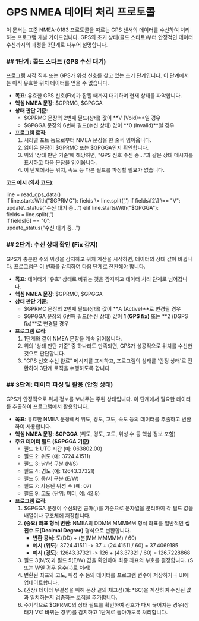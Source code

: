 # **GPS NMEA 데이터 처리 프로토콜**

이 문서는 표준 NMEA-0183 프로토콜을 따르는 GPS 센서의 데이터를 수신하여 처리하는 프로그램 개발 가이드입니다. GPS의 초기 상태(콜드 스타트)부터 안정적인 데이터 수신까지의 과정을 3단계로 나누어 설명합니다.

### **\#\# 1단계: 콜드 스타트 (GPS 수신 대기)**

프로그램 시작 직후 또는 GPS가 위성 신호를 찾고 있는 초기 단계입니다. 이 단계에서는 아직 유효한 위치 데이터를 얻을 수 없습니다.

* **목표**: 유효한 GPS 신호(Fix)가 잡힐 때까지 대기하며 현재 상태를 파악합니다.  
* **핵심 NMEA 문장**: $GPRMC, $GPGGA  
* **상태 판단 기준**:  
  * $GPRMC 문장의 2번째 필드(상태) 값이 \*\*V (Void)\*\*일 경우  
  * $GPGGA 문장의 6번째 필드(수신 상태) 값이 \*\*0 (Invalid)\*\*일 경우  
* **프로그램 로직**:  
  1. 시리얼 포트 등으로부터 NMEA 문장을 한 줄씩 읽어옵니다.  
  2. 읽어온 문장이 $GPRMC 또는 $GPGGA인지 확인합니다.  
  3. 위의 '상태 판단 기준'에 해당하면, "GPS 신호 수신 중..."과 같은 상태 메시지를 표시하고 다음 문장을 읽어옵니다.  
  4. 이 단계에서는 위치, 속도 등 다른 필드를 파싱할 필요가 없습니다.

**코드 예시 (의사 코드)**:

line \= read\_gps\_data()  
if line.startsWith("$GPRMC"):  
    fields \= line.split(',')  
    if fields\[2\] \== "V":  
        update\_status("수신 대기 중...")  
elif line.startsWith("$GPGGA"):  
    fields \= line.split(',')  
    if fields\[6\] \== "0":  
        update\_status("수신 대기 중...")

### **\#\# 2단계: 수신 상태 확인 (Fix 감지)**

GPS가 충분한 수의 위성을 감지하고 위치 계산을 시작하면, 데이터의 상태 값이 바뀝니다. 프로그램은 이 변화를 감지하여 다음 단계로 전환해야 합니다.

* **목표**: 데이터가 '유효' 상태로 바뀌는 것을 감지하고 데이터 처리 단계로 넘어갑니다.  
* **핵심 NMEA 문장**: $GPRMC, $GPGGA  
* **상태 판단 기준**:  
  * $GPRMC 문장의 2번째 필드(상태) 값이 \*\*A (Active)\*\*로 변경될 경우  
  * $GPGGA 문장의 6번째 필드(수신 상태) 값이 **1 (GPS fix)** 또는 \*\*2 (DGPS fix)\*\*로 변경될 경우  
* **프로그램 로직**:  
  1. 1단계와 같이 NMEA 문장을 계속 읽어옵니다.  
  2. 위의 '상태 판단 기준' 중 하나라도 만족되면, GPS가 성공적으로 위치를 수신한 것으로 판단합니다.  
  3. "GPS 신호 수신 완료" 메시지를 표시하고, 프로그램의 상태를 '안정 상태'로 전환하여 3단계 로직을 수행하도록 합니다.

### **\#\# 3단계: 데이터 파싱 및 활용 (안정 상태)**

GPS가 안정적으로 위치 정보를 보내주는 주된 상태입니다. 이 단계에서 필요한 데이터를 추출하여 프로그램에서 활용합니다.

* **목표**: 유효한 NMEA 문장에서 위도, 경도, 고도, 속도 등의 데이터를 추출하고 변환하여 사용합니다.  
* **핵심 NMEA 문장**: **$GPGGA** (위도, 경도, 고도, 위성 수 등 핵심 정보 포함)  
* **주요 데이터 필드 ($GPGGA 기준)**:  
  * 필드 1: UTC 시간 (예: 063802.00)  
  * 필드 2: 위도 (예: 3724.41511)  
  * 필드 3: 남/북 구분 (N/S)  
  * 필드 4: 경도 (예: 12643.37321)  
  * 필드 5: 동/서 구분 (E/W)  
  * 필드 7: 사용된 위성 수 (예: 07\)  
  * 필드 9: 고도 (단위: 미터, 예: 42.8)  
* **프로그램 로직**:  
  1. $GPGGA 문장이 수신되면 콤마(,)를 기준으로 문자열을 분리하여 각 필드 값을 배열이나 구조체에 저장합니다.  
  2. **(중요) 좌표 형식 변환**: NMEA의 DDMM.MMMMM 형식 좌표를 일반적인 **십진수 도(Decimal Degree)** 형식으로 변환합니다.  
     * **변환 공식**: 도(DD) \+ (분(MM.MMMMM) / 60\)  
     * **예시 (위도)**: 3724.41511 \-\> 37 \+ (24.41511 / 60\) \= 37.4069185  
     * **예시 (경도)**: 12643.37321 \-\> 126 \+ (43.37321 / 60\) \= 126.7228868  
  3. 필드 3(N/S)과 필드 5(E/W) 값을 확인하여 최종 좌표의 부호를 결정합니다. (S 또는 W일 경우 음수(-)로 처리)  
  4. 변환된 좌표와 고도, 위성 수 등의 데이터를 프로그램 변수에 저장하거나 UI에 업데이트합니다.  
  5. (권장) 데이터 무결성을 위해 문장 끝의 체크섬(예: \*6C)을 계산하여 수신된 값과 일치하는지 검증하는 로직을 추가합니다.  
  6. 주기적으로 $GPRMC의 상태 필드를 확인하여 신호가 다시 끊어지는 경우(상태가 V로 바뀌는 경우)를 감지하고 1단계로 돌아가도록 처리합니다.